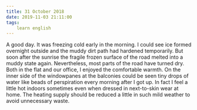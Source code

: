 ```yaml
---
title: 31 October 2018
date: 2019-11-03 21:11:00
tags:
    learn english
---
```


A good day. It was freezing cold early in the morning. I could see ice formed overnight outside and the muddy dirt path had hardened temporarily. But soon after the sunrise the fragile frozen surface of the road melted into a muddy state again. Nevertheless, most parts of the road have turned dry. Both in the flat and our office, I enjoyed the comfortable warmth. On the inner side of the windowpanes at the balconies could be seen tiny drops of water like beads of perspiration every morning after I got up. In fact I feel a little hot indoors sometimes even when dressed in next-to-skin wear at home. The heating supply should be reduced a little in such mild weather to avoid unnecessary waste.     